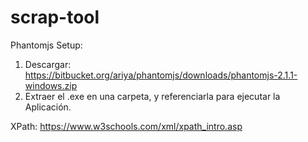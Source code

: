 # scrap-tool

Phantomjs Setup: 
1) Descargar: https://bitbucket.org/ariya/phantomjs/downloads/phantomjs-2.1.1-windows.zip
2) Extraer el .exe en una carpeta, y referenciarla para ejecutar la Aplicación.

XPath: https://www.w3schools.com/xml/xpath_intro.asp
